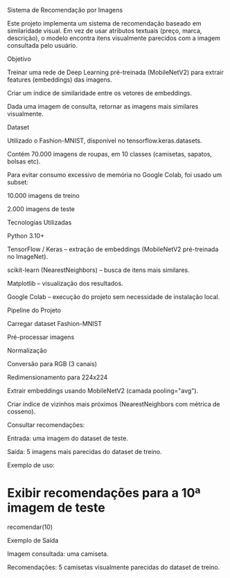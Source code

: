 
 Sistema de Recomendação por Imagens

Este projeto implementa um sistema de recomendação baseado em similaridade visual.
Em vez de usar atributos textuais (preço, marca, descrição), o modelo encontra itens visualmente parecidos com a imagem consultada pelo usuário.

 Objetivo

Treinar uma rede de Deep Learning pré-treinada (MobileNetV2) para extrair features (embeddings) das imagens.

Criar um índice de similaridade entre os vetores de embeddings.

Dada uma imagem de consulta, retornar as imagens mais similares visualmente.

 Dataset

Utilizado o Fashion-MNIST, disponível no tensorflow.keras.datasets.

Contém 70.000 imagens de roupas, em 10 classes (camisetas, sapatos, bolsas etc).

Para evitar consumo excessivo de memória no Google Colab, foi usado um subset:

10.000 imagens de treino

2.000 imagens de teste

 Tecnologias Utilizadas

Python 3.10+

TensorFlow / Keras – extração de embeddings (MobileNetV2 pré-treinada no ImageNet).

scikit-learn (NearestNeighbors) – busca de itens mais similares.

Matplotlib – visualização dos resultados.

Google Colab – execução do projeto sem necessidade de instalação local.


 Pipeline do Projeto

Carregar dataset Fashion-MNIST

Pré-processar imagens

Normalização

Conversão para RGB (3 canais)

Redimensionamento para 224x224

Extrair embeddings usando MobileNetV2 (camada pooling="avg").

Criar índice de vizinhos mais próximos (NearestNeighbors com métrica de cosseno).

Consultar recomendações:

Entrada: uma imagem do dataset de teste.

Saída: 5 imagens mais parecidas do dataset de treino.


Exemplo de uso:

# Exibir recomendações para a 10ª imagem de teste
recomendar(10)

 Exemplo de Saída

Imagem consultada: uma camiseta.

Recomendações: 5 camisetas visualmente parecidas do dataset de treino.
